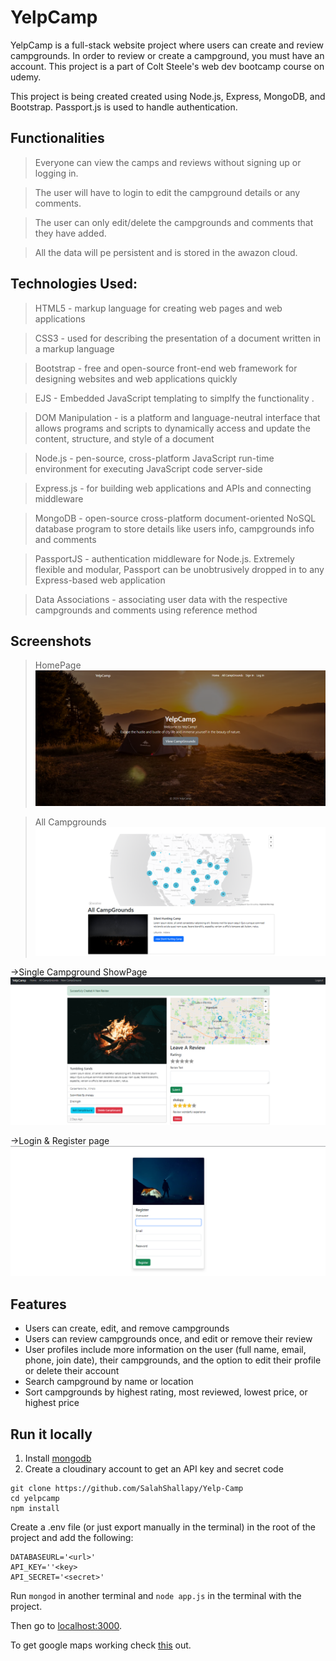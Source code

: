 # YelpCamp

YelpCamp is a full-stack website project where users can create and review campgrounds.
In order to review or create a campground, you must have an account. This project is a part of Colt Steele's web dev bootcamp course on udemy.

This project is being created created using Node.js, Express, MongoDB, and Bootstrap. Passport.js is used to handle authentication.

## Functionalities

> Everyone can view the camps and reviews without signing up or logging in.

> The user will have to login to edit the campground details or any comments.

> The user can only edit/delete the campgrounds and comments that they have added.

> All the data will pe persistent and is stored in the awazon cloud.

## Technologies Used:

> HTML5 - markup language for creating web pages and web applications

> CSS3 - used for describing the presentation of a document written in a markup language

> Bootstrap - free and open-source front-end web framework for designing websites and web applications quickly

> EJS - Embedded JavaScript templating to simplfy the functionality .

> DOM Manipulation - is a platform and language-neutral interface that allows programs and scripts to dynamically access and update the content, structure, and style of a document

> Node.js - pen-source, cross-platform JavaScript run-time environment for executing JavaScript code server-side

> Express.js - for building web applications and APIs and connecting middleware

> MongoDB - open-source cross-platform document-oriented NoSQL database program to store details like users info, campgrounds info and comments

> PassportJS - authentication middleware for Node.js. Extremely flexible and modular, Passport can be unobtrusively dropped in to any Express-based web application

> Data Associations - associating user data with the respective campgrounds and comments using reference method

## Screenshots

> HomePage
> ![home](./public/imgs/overview.png)

> All Campgrounds
> ![All campgrounds](./public/imgs/all.png)

->Single Campground ShowPage
![showPage](./public/imgs/single.png)

->Login & Register page
![login,register](./public/imgs/register.png)

## Features

- Users can create, edit, and remove campgrounds
- Users can review campgrounds once, and edit or remove their review
- User profiles include more information on the user (full name, email, phone, join date), their campgrounds, and the option to edit their profile or delete their account
- Search campground by name or location
- Sort campgrounds by highest rating, most reviewed, lowest price, or highest price

## Run it locally

1. Install [mongodb](https://www.mongodb.com/)
2. Create a cloudinary account to get an API key and secret code

```
git clone https://github.com/SalahShallapy/Yelp-Camp
cd yelpcamp
npm install
```

Create a .env file (or just export manually in the terminal) in the root of the project and add the following:

```
DATABASEURL='<url>'
API_KEY=''<key>
API_SECRET='<secret>'
```

Run `mongod` in another terminal and `node app.js` in the terminal with the project.

Then go to [localhost:3000](http://localhost:3000/).

To get google maps working check [this](https://github.com/nax3t/google-maps-api) out.
